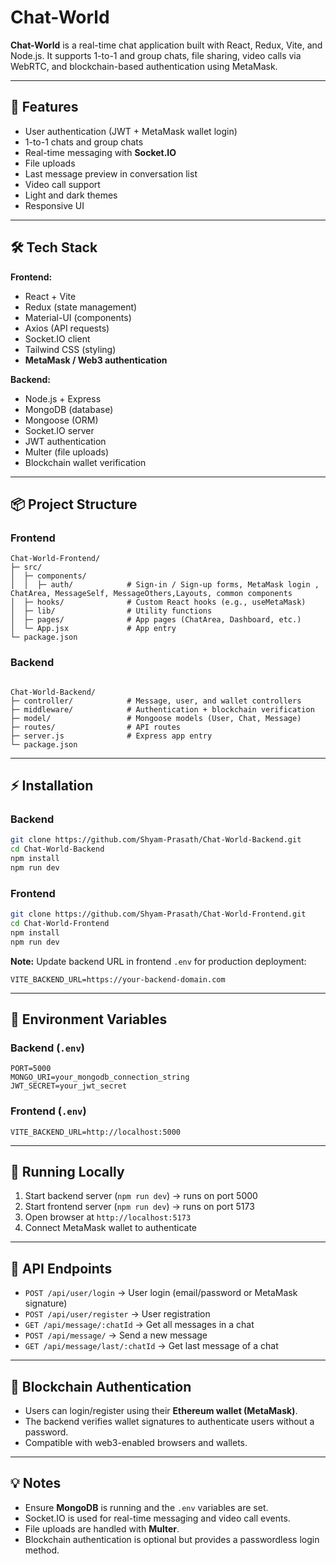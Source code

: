 # Chat-World

**Chat-World** is a real-time chat application built with React, Redux, Vite, and Node.js. It supports 1-to-1 and group chats, file sharing, video calls via WebRTC, and blockchain-based authentication using MetaMask.

---

## 🚀 Features

- User authentication (JWT + MetaMask wallet login)
- 1-to-1 chats and group chats
- Real-time messaging with **Socket.IO**
- File uploads
- Last message preview in conversation list
- Video call support
- Light and dark themes
- Responsive UI

---

## 🛠 Tech Stack

**Frontend:**
- React + Vite
- Redux (state management)
- Material-UI (components)
- Axios (API requests)
- Socket.IO client
- Tailwind CSS (styling)
- **MetaMask / Web3 authentication**

**Backend:**
- Node.js + Express
- MongoDB (database)
- Mongoose (ORM)
- Socket.IO server
- JWT authentication
- Multer (file uploads)
- Blockchain wallet verification

---

## 📦 Project Structure

### Frontend
```
Chat-World-Frontend/
├─ src/
│  ├─ components/
│  │  ├─ auth/            # Sign-in / Sign-up forms, MetaMask login , ChatArea, MessageSelf, MessageOthers,Layouts, common components
│  ├─ hooks/              # Custom React hooks (e.g., useMetaMask)
│  ├─ lib/                # Utility functions
│  ├─ pages/              # App pages (ChatArea, Dashboard, etc.)
│  └─ App.jsx             # App entry
└─ package.json
```

### Backend
```

Chat-World-Backend/
├─ controller/            # Message, user, and wallet controllers
├─ middleware/            # Authentication + blockchain verification
├─ model/                 # Mongoose models (User, Chat, Message)
├─ routes/                # API routes
├─ server.js              # Express app entry
└─ package.json

````

---

## ⚡ Installation

### Backend
```bash
git clone https://github.com/Shyam-Prasath/Chat-World-Backend.git
cd Chat-World-Backend
npm install
npm run dev
````

### Frontend

```bash
git clone https://github.com/Shyam-Prasath/Chat-World-Frontend.git
cd Chat-World-Frontend
npm install
npm run dev
```

**Note:** Update backend URL in frontend `.env` for production deployment:

```
VITE_BACKEND_URL=https://your-backend-domain.com
```

---

## 🔑 Environment Variables

### Backend (`.env`)

```
PORT=5000
MONGO_URI=your_mongodb_connection_string
JWT_SECRET=your_jwt_secret
```

### Frontend (`.env`)

```
VITE_BACKEND_URL=http://localhost:5000
```

---

## 📡 Running Locally

1. Start backend server (`npm run dev`) → runs on port 5000
2. Start frontend server (`npm run dev`) → runs on port 5173
3. Open browser at `http://localhost:5173`
4. Connect MetaMask wallet to authenticate

---

## 📄 API Endpoints

* `POST /api/user/login` → User login (email/password or MetaMask signature)
* `POST /api/user/register` → User registration
* `GET /api/message/:chatId` → Get all messages in a chat
* `POST /api/message/` → Send a new message
* `GET /api/message/last/:chatId` → Get last message of a chat

---

## 🔗 Blockchain Authentication

* Users can login/register using their **Ethereum wallet (MetaMask)**.
* The backend verifies wallet signatures to authenticate users without a password.
* Compatible with web3-enabled browsers and wallets.

---

## 💡 Notes

* Ensure **MongoDB** is running and the `.env` variables are set.
* Socket.IO is used for real-time messaging and video call events.
* File uploads are handled with **Multer**.
* Blockchain authentication is optional but provides a passwordless login method.
